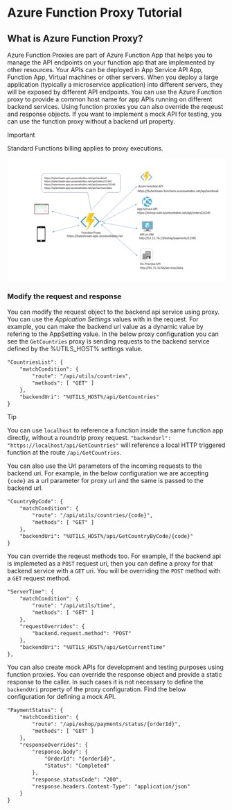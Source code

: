 # Azure Function Proxy Tutorial

## What is Azure Function Proxy?
Azure Function Proxies are part of Azure Function App that helps you to manage the API endpoints on your function app that are implemented by other resources. Your APIs can be deployed in App Service API App, Function App, Virtual machines or other servers. When you deploy a large application (typically a microservice application) into different servers, they will be exposed by different API endpoints. You can use the Azure Function proxy to provide a common host name for app APIs running on different backend services. Using function proxies you can also override the reqeust and response objects. If you want to implement a mock API for testing, you can use the function proxy without a backend url property.
> [!IMPORTANT]
> Standard Functions billing applies to proxy executions.

![Architecture](images/architecture.png)

### Modify the request and response
You can modify the request object to the backend api service using proxy. You can use the *Appication Settings* values with in the request. For example, you can make the backend url value as a dynamic value by refering to the AppSetting value. In the below proxy configuration you can see the `GetCountries` proxy is sending requests to the backend service defined by the %UTILS_HOST% settings value.
```
"CountriesList": {
    "matchCondition": {
        "route": "/api/utils/countries",
        "methods": [ "GET" ]
    },
    "backendUri": "%UTILS_HOST%/api/GetCountries"
}
```
> [!TIP]
> You can use `localhost` to reference a function inside the same function app directly, without a roundtrip proxy request. 
> `"backendurl": "https://localhost/api/GetCountries"` will reference a local HTTP triggered function at the route `/api/GetCountries`.

You can also use the Url parameters of the incoming requests to the backend uri. For example, in the below configuration we are accepting `{code}` as a url parameter for proxy url and the same is passed to the backend url.
```
"CountryByCode": {
    "matchCondition": {
        "route": "/api/utils/countries/{code}", 
        "methods": [ "GET" ]
    },
    "backendUri": "%UTILS_HOST%/api/GetCountryByCode/{code}"
}
```
You can override the reqeust methods too. For example, If the backend api is implemeted as a `POST` request uri, then you can define a proxy for that backend service with a `GET` uri. You will be overriding the `POST` method with a `GET` request method. 
```
"ServerTime": {
    "matchCondition": {
        "route": "/api/utils/time",
        "methods": [ "GET" ]
    },
    "requestOverrides": {
        "backend.request.method": "POST"
    },
    "backendUri": "%UTILS_HOST%/api/GetCurrentTime"
},
```
You can also create mock APIs for development and testing purposes using function proxies. You can override the response object and provide a static response to the caller. In such cases it is not necessary to define the `backendUri` property of the proxy configuration. Find the below configuration for defining a mock API.
```
"PaymentStatus": {
    "matchCondition": {
        "route": "/api/eshop/payments/status/{orderId}",
        "methods": [ "GET" ]
    },
    "responseOverrides": {
        "response.body": {
            "OrderId": "{orderId}",
            "Status": "Completed"
        },
        "response.statusCode": "200",
        "response.headers.Content-Type": "application/json"      
    }
}
```

